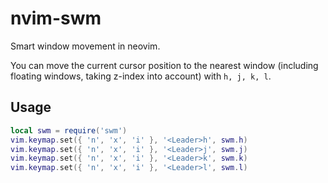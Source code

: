 # nvim-swm

Smart window movement in neovim.

You can move the current cursor position to the nearest window (including floating windows, taking z-index into account) with `h, j, k, l`.

## Usage

```lua
local swm = require('swm')
vim.keymap.set({ 'n', 'x', 'i' }, '<Leader>h', swm.h)
vim.keymap.set({ 'n', 'x', 'i' }, '<Leader>j', swm.j)
vim.keymap.set({ 'n', 'x', 'i' }, '<Leader>k', swm.k)
vim.keymap.set({ 'n', 'x', 'i' }, '<Leader>l', swm.l)
```

